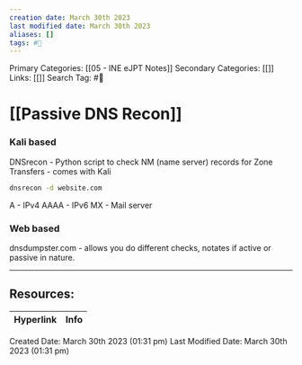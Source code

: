 ```yaml
---
creation date: March 30th 2023
last modified date: March 30th 2023
aliases: []
tags: #📖
---
```


Primary Categories: [[05 - INE eJPT Notes]] 
Secondary Categories: [[]] 
Links: [[]] 
Search Tag: #📖  

# [[Passive DNS Recon]]  

### Kali based
DNSrecon - Python script to check NM (name server) records for Zone Transfers - comes with Kali

```bash
dnsrecon -d website.com
```

A - IPv4
AAAA - IPv6
MX - Mail server

### Web based

dnsdumpster.com - allows you do different checks, notates if active or passive in nature.


___

## Resources:

| Hyperlink | Info |
| --------- | ---- |


Created Date: March 30th 2023 (01:31 pm) 
Last Modified Date: March 30th 2023 (01:31 pm)
